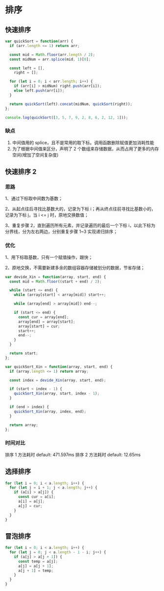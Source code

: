 # 排序

## 快速排序

```js
var quickSort = function(arr) {
  if (arr.length <= 1) return arr;

  const mid = Math.floor(arr.length / 2);
  const midNum = arr.splice(mid, 1)[0];

  const left = [],
    right = [];

  for (let i = 0; i < arr.length; i++) {
    if (arr[i] > midNum) right.push(arr[i]);
    else left.push(arr[i]);
  }

  return quickSort(left).concat(midNum, quickSort(right));
};

console.log(quickSort([3, 5, 7, 9, 2, 8, 6, 2, 12, 1]));
```

### 缺点

1. 中间值用的 splice，且不是常用的取下标。调用函数删除赋值更加消耗性能
2. 为了根据中间值来区分，声明了 2 个数组来存储数据，从而占用了更多的内存空间(增加了空间复杂度)

## 快速排序 2

### 思路

1、通过下标取中间数为基数；

2、从起点往后寻找比基数大的，记录为下标 i；再从终点往前寻找比基数小的，记录为下标 j，当 i <= j 时，原地交换数值；

3、重复步骤 2，直到遍历所有元素，并记录遍历的最后一个下标 i，以此下标为分界线，分为左右两边，分别重复步骤 1~3 实现递归排序；

### 优化

1、用下标取基数，只有一个赋值操作，跟快；

2、原地交换，不需要新建多余的数组容器存储被划分的数据，节省存储；

```js
var devide_Xin = function(array, start, end) {
  const mid = Math.floor((start + end) / 2);

  while (start <= end) {
    while (array[start] < array[mid]) start++;

    while (array[end] > array[mid]) end--;

    if (start <= end) {
      const cur = array[end];
      array[end] = array[start];
      array[start] = cur;
      start++;
      end--;
    }
  }

  return start;
};

var quickSort_Xin = function(array, start, end) {
  if (array.length <= 1) return array;

  const index = devide_Xin(array, start, end);

  if (start < index - 1) {
    quickSort_Xin(array, start, index - 1);
  }

  if (end > index) {
    quickSort_Xin(array, index, end);
  }

  return array;
};
```

### 时间对比

排序 1 方法耗时 default: 471.597ms
排序 2 方法耗时 default: 12.65ms

## 选择排序

```js
for (let i = 0; i < a.length; i++) {
  for (let j = i + 1; j < a.length; j++) {
    if (a[i] > a[j]) {
      const cur = a[i];
      a[i] = a[j];
      a[j] = cur;
    }
  }
}
```

## 冒泡排序

```js
for (let i = 0; i < a.length; i++) {
  for (let j = 0; j < a.length - 1 - i; j++) {
    if (a[j] > a[j + 1]) {
      const temp = a[j];
      a[j] = a[j + 1];
      a[j + 1] = temp;
    }
  }
}
```
